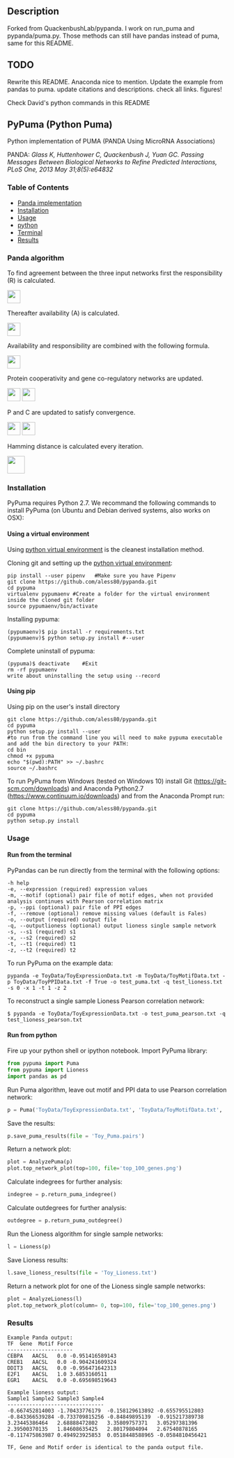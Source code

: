 ## Description
Forked from QuackenbushLab/pypanda.
I work on run_puma and pypanda/puma.py. Those methods can still have pandas instead of puma, same for this README.  

## TODO
Rewrite this README. Anaconda nice to mention. Update the example from pandas to puma. update citations and descriptions. check all links. figures!  

Check David's python commands in this README  

## PyPuma (Python Puma)
Python implementation of PUMA (PANDA Using MicroRNA Associations)  

PANDA: 
_Glass K, Huttenhower C, Quackenbush J, Yuan GC. Passing Messages Between Biological Networks to Refine Predicted Interactions, PLoS One, 2013 May 31;8(5):e64832_

### Table of Contents
* [Panda implementation](#panda-algorithm)  
* [Installation](#installation)  
* [Usage](#usage)  
* [python](#run-from-python)
* [Terminal](#run-from-the-terminal)
* [Results](#results)

### Panda algorithm
To find agreement between the three input networks first the responsibility (R) is calculated.  

<img src="https://github.com/aless80/pypanda/blob/master/img/responsibility.png" height="30">  

Thereafter availability (A) is calculated.  

<img src="https://github.com/aless80/pypanda/blob/master/img/availability.png" height="30">  

Availability and responsibility are combined with the following formula.  

<img src="https://github.com/aless80/pypanda/blob/master/img/combine.png" height="30">  

Protein cooperativity and gene co-regulatory networks are updated.  

<img src="https://github.com/aless80/pypanda/blob/master/img/cooperativity.png" height="30">  
<img src="https://github.com/aless80/pypanda/blob/master/img/co-regulatory.png" height="30">  

P and C are updated to satisfy convergence.  

<img src="https://github.com/aless80/pypanda/blob/master/img/p.png" height="30">  
<img src="https://github.com/aless80/pypanda/blob/master/img/c.png" height="30">  

Hamming distance is calculated every iteration.  

<img src="https://github.com/aless80/pypanda/blob/master/img/hamming.png" height="40">  


### Installation
PyPuma requires Python 2.7. We recommand the following commands to install PyPuma (on Ubuntu and Debian derived systems, also works on OSX):
#### Using a virtual environment
Using [python virtual environment](http://docs.python-guide.org/en/latest/dev/virtualenvs/) is the cleanest installation method. 

Cloning git and setting up the [python virtual environment](http://docs.python-guide.org/en/latest/dev/virtualenvs/):
```no-highlight
pip install --user pipenv   #Make sure you have Pipenv
git clone https://github.com/aless80/pypanda.git
cd pypuma
virtualenv pypumaenv #Create a folder for the virtual environment inside the cloned git folder 
source pypumaenv/bin/activate
```
Installing pypuma:
```no-highlight
(pypumaenv)$ pip install -r requirements.txt
(pypumaenv)$ python setup.py install #--user
```

Complete uninstall of pypuma:
```no-highlight
(pypuma)$ deactivate	#Exit
rm -rf pypumaenv
write about uninstalling the setup using --record
```

#### Using pip 
Using pip on the user's install directory
```no-highlight
git clone https://github.com/aless80/pypanda.git
cd pypuma
python setup.py install --user
#to run from the command line you will need to make pypuma executable and add the bin directory to your PATH:
cd bin
chmod +x pypuma
echo "$(pwd):PATH" >> ~/.bashrc
source ~/.bashrc
```
To run PyPuma from Windows (tested on Windows 10) install Git (https://git-scm.com/downloads) and Anaconda Python2.7 (https://www.continuum.io/downloads) and from the Anaconda Prompt run:
```no-highlight
git clone https://github.com/aless80/pypanda.git
cd pypuma
python setup.py install
```
### Usage
#### Run from the terminal
PyPandas can be run directly from the terminal with the following options:
```
-h help
-e, --expression (required) expression values
-m, --motif (optional) pair file of motif edges, when not provided analysis continues with Pearson correlation matrix
-p, --ppi (optional) pair file of PPI edges
-f, --remove (optional) remove missing values (default is Fales)
-o, --output (required) output file
-q, --outputlioness (optional) output lioness single sample network
-s, --s1 (required) s1
-x, --s2 (required) s2
-t, --t1 (required) t1
-z, --t2 (required) t2
```
To run PyPuma on the example data:
```
pypanda -e ToyData/ToyExpressionData.txt -m ToyData/ToyMotifData.txt -p ToyData/ToyPPIData.txt -f True -o test_puma.txt -q test_lioness.txt -s 0 -x 1 -t 1 -z 2
```
To reconstruct a single sample Lioness Pearson correlation network:
```
$ pypanda -e ToyData/ToyExpressionData.txt -o test_puma_pearson.txt -q test_lioness_pearson.txt
```
#### Run from python
Fire up your python shell or ipython notebook. 
Import PyPuma library:
```python
from pypuma import Puma
from pypuma import Lioness
import pandas as pd
```
Run Puma algorithm, leave out motif and PPI data to use Pearson correlation network:
```python
p = Puma('ToyData/ToyExpressionData.txt', 'ToyData/ToyMotifData.txt', 'ToyData/ToyPPIData.txt', remove_missing=False)
```
Save the results:
```python
p.save_puma_results(file = 'Toy_Puma.pairs')
```
Return a network plot:
```python
plot = AnalyzePuma(p)
plot.top_network_plot(top=100, file='top_100_genes.png')
```
Calculate indegrees for further analysis:
```python
indegree = p.return_puma_indegree()
```
Calculate outdegrees for further analysis:
```python
outdegree = p.return_puma_outdegree()
```
Run the Lioness algorithm for single sample networks:
```python
l = Lioness(p)
```
Save Lioness results:
```python
l.save_lioness_results(file = 'Toy_Lioness.txt')
```
Return a network plot for one of the Lioness single sample networks:
```python
plot = AnalyzeLioness(l)
plot.top_network_plot(column= 0, top=100, file='top_100_genes.png')
```
### Results
```
Example Panda output:
TF  Gene  Motif Force
---------------------
CEBPA	AACSL	0.0	-0.951416589143
CREB1	AACSL	0.0	-0.904241609324
DDIT3	AACSL	0.0	-0.956471642313
E2F1	AACSL	1.0	3.6853160511
EGR1	AACSL	0.0	-0.695698519643

Example lioness output:
Sample1 Sample2 Sample3 Sample4
-------------------------------
-0.667452814003	-1.70433776179	-0.158129613892	-0.655795512803
-0.843366539284	-0.733709815256	-0.84849895139	-0.915217389738
3.23445386464	2.68888472802	3.35809757371	3.05297381396
2.39500370135	1.84608635425	2.80179804094	2.67540878165
-0.117475863987	0.494923925853	0.0518448588965	-0.0584810456421

TF, Gene and Motif order is identical to the panda output file.
```
